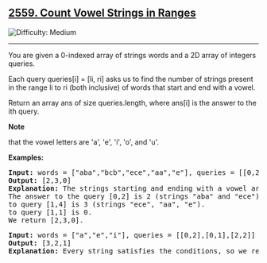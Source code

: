 
<h2><a href="https://leetcode.com/problems/count-vowel-strings-in-ranges/description/?envType=daily-question&envId=2025-01-02">2559. Count Vowel Strings in Ranges
</a></h2> <img src='https://img.shields.io/badge/Difficulty-Medium-orange' alt='Difficulty: Medium' /><hr>

<p>You are given a 0-indexed array of strings words and a 2D array of integers queries.</p>
<P>Each query queries[i] = [li, ri] asks us to find the number of strings present in the range li to ri (both inclusive) of words that start and end with a vowel.</P>
<p>Return an array ans of size queries.length, where ans[i] is the answer to the ith query.</p>
<b>Note</b><p>that the vowel letters are 'a', 'e', 'i', 'o', and 'u'.</p>


<b>Examples:</b>

<pre>
<b>Input:</b> words = ["aba","bcb","ece","aa","e"], queries = [[0,2],[1,4],[1,1]]
<b>Output:</b> [2,3,0]
<b>Explanation:</b> The strings starting and ending with a vowel are "aba", "ece", "aa" and "e".
The answer to the query [0,2] is 2 (strings "aba" and "ece").
to query [1,4] is 3 (strings "ece", "aa", "e").
to query [1,1] is 0.
We return [2,3,0].
</pre>

<pre>
<b>Input:</b> words = ["a","e","i"], queries = [[0,2],[0,1],[2,2]]
<b>Output:</b> [3,2,1]
<b>Explanation:</b> Every string satisfies the conditions, so we return [3,2,1].
</pre>






